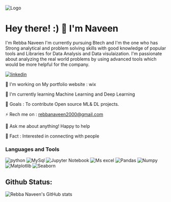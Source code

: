 ![Logo](https://media.tenor.co/images/0f88096e2fcaff85b928b2ad7b07b133/tenor.gif)

# Hey there! :) 👋 I'm Naveen

I'm Rebba Naveen I'm currently pursuing Btech and I'm the one who has Strong analytical and problem solving skills with good knowledge of popular tools and Libraries for Data Analysis and Data visulaization.
I'm passionate about analyzing the real world problems by using advanced tools which would be more helpful for the company. 

[![linkedin](https://img.shields.io/badge/linkedin-0A66C2?style=for-the-badge&logo=linkedin&logoColor=white)](https://www.linkedin.com/)

🔭 I'm working on My portfolio website : wix

🌱 I'm currently learning Machine Learning and Deep Learning

🥅 Goals : To contribute Open source ML& DL projects.

⚡️ Rech me on : rebbanaveen2000@gmail.com

💬 Ask me about anything! Happy to help 

🧗 Fact : Interested in connecting with people


### Languages and Tools 


![python](https://th.bing.com/th/id/OIP.xePC9eCXE-p7xCpCMUAaFgHaHa?w=177&h=180&c=7&r=0&o=5&pid=1.7)
![MySql](https://th.bing.com/th/id/OIP.bLXDiCU_10RG0a7ZzowoVAAAAA?w=158&h=180&c=7&r=0&o=5&pid=1.7)
![Jupyter Notebook](https://th.bing.com/th/id/OIP.b1PpLl1-C8FWTLzNO3OqVAHaJ4?w=134&h=180&c=7&r=0&o=5&pid=1.7)
![Ms excel](https://th.bing.com/th/id/OIP.nCBNNJKgJ3RaE1GFc7G0VwHaE8?w=241&h=180&c=7&r=0&o=5&pid=1.7)
![Pandas](https://th.bing.com/th/id/OIP._oSOImPmBFeKj8vqE4FCkQHaEo?w=286&h=180&c=7&r=0&o=5&pid=1.7)
![Numpy](https://th.bing.com/th/id/OIP.rZ36He5Y5r3zYMnxxZz-iwHaC7?pid=ImgDet&rs=1)
![Matplotlib](https://th.bing.com/th/id/OIP.I22BY6JUw6XGPN3O5MRgHgHaBW?w=292&h=64&c=7&r=0&o=5&pid=1.7)
![Seaborn](https://th.bing.com/th/id/OIP.uIsmr8ut68vYUpDcA6FZ7AHaEK?w=275&h=180&c=7&r=0&o=5&pid=1.7)
## Github Status:

![Rebba Naveen's GitHub stats](https://github-readme-stats.vercel.app/api?username=rebba123&show_icons=true&theme=merko)

<!--
**rebba123/rebba123** is a ✨ _special_ ✨ repository because its `README.md` (this file) appears on your GitHub profile.

Here are some ideas to get you started:

- 🔭 I’m currently working on ...
- 🌱 I’m currently learning ...
- 👯 I’m looking to collaborate on ...
- 🤔 I’m looking for help with ...
- 💬 Ask me about ...
- 📫 How to reach me: ...
- 😄 Pronouns: ...
- ⚡ Fun fact: ...
-->
